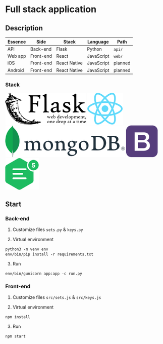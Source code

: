 # Full stack application
## Description
Essence | Side | Stack | Language | Path
---|---|---|---|---
API | Back-end | Flask | Python | ``` api/ ```
Web app | Front-end | React | JavaScript | ``` web/ ```
iOS | Front-end | React Native | JavaScript | planned
Android | Front-end | React Native | JavaScript | planned

### Stack
<img src="re/img/flask.png" height="100" />
<img src="re/img/reactjs.png" height="100" />
<img src="re/img/mongodb.png" height="100" />
<img src="re/img/bootstrap.png" height="100" />
<img src="re/img/ckeditor.png" height="100" />

## Start
### Back-end
1. Customize files ``` sets.py ``` & ``` keys.py ```

2. Virtual environment
```
python3 -m venv env
env/bin/pip install -r requirements.txt
```

3. Run
```
env/bin/gunicorn app:app -c run.py
```

### Front-end
1. Customize files ``` src/sets.js ``` & ``` src/keys.js ```

2. Virtual environment
```
npm install
```

3. Run
```
npm start
```